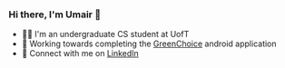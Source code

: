 ### Hi there, I'm Umair 👋

- 🧑‍🎓 I'm an undergraduate CS student at UofT
- 🥬 Working towards completing the [GreenChoice](https://github.com/Ne14k/GreenChoice) android application
- 📧 Connect with me on [LinkedIn](www.linkedin.com/in/umairx25) 
<!--
**umairx25/umairx25** is a ✨ _special_ ✨ repository because its `README.md` (this file) appears on your GitHub profile.

Here are some ideas to get you started:

- 🔭 I’m currently working on ...
- 🌱 I’m currently learning ...
- 👯 I’m looking to collaborate on ...
- 🤔 I’m looking for help with ...
- 💬 Ask me about ...
- 📫 How to reach me: ...
- 😄 Pronouns: ...
- ⚡ Fun fact: ...
-->
